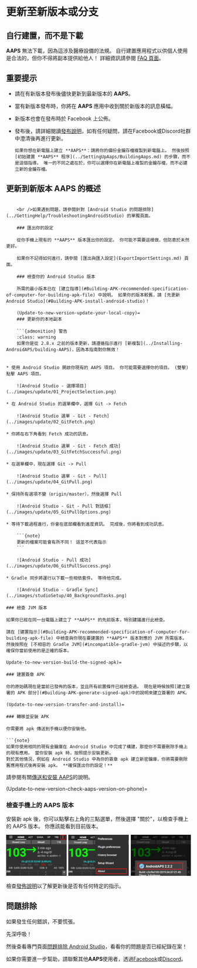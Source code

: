 # 更新至新版本或分支

## 自行建置，而不是下載

**AAPS** 無法下載，因為這涉及醫療設備的法規。 自行建置應用程式以供個人使用是合法的，但你不得將副本提供給他人！ 詳細資訊請參閱 [FAQ 頁面](../UsefulLinks/FAQ.md)。

## 重要提示

* 請在有新版本發布後儘快更新到最新版本的 **AAPS**。
* 當有新版本發布時，你將在 **AAPS** 應用中收到關於新版本的訊息橫幅。
* 新版本也會在發布時於 Facebook 上公佈。
* 發布後，請詳細閱讀[發布說明](ReleaseNotes.md)，如有任何疑問，請在Facebook或Discord社群中澄清後再進行更新。
    
    ```{note}
    如果你想在新電腦上建立 **AAPS**：請將你的備份金鑰存檔複製到新電腦上。 然後按照 [初始建置 **AAPS** 程序](../SettingUpAaps/BuildingAaps.md) 的步驟，而不是這個指導。 唯一的不同之處在於，你可以選擇你在新電腦上複製的金鑰存檔，而不必建立新的金鑰存檔。
    ```

## 更新到新版本 AAPS 的概述

```{contents} 更新到新版本 AAPS 的步驟 :depth: 1 :local: true

    <br />如果遇到問題，請參閱針對 [Android Studio 的問題排除](../GettingHelp/TroubleshootingAndroidStudio) 的單獨頁面。
    
    ### 匯出你的設定
    
    從你手機上現有的 **AAPS** 版本匯出你的設定。 你可能不需要這樣做，但防患於未然更好。
    
    如果你不記得如何進行，請參閱 [匯出與匯入設定](ExportImportSettings.md) 頁面。
    
    ### 檢查你的 Android Studio 版本
    
    所需的最小版本已在 [建立指導](#Building-APK-recommended-specification-of-computer-for-building-apk-file) 中說明。 如果你的版本較舊，請 [先更新 Android Studio](#Building-APK-install-android-studio)！
    
    (Update-to-new-version-update-your-local-copy)=
    ### 更新你的本地副本
    
    ```{admonition} 警告
    :class: warning
    如果你是從 2.8.x 之前的版本更新，請遵循指示進行 [新複製](../Installing-AndroidAPS/building-AAPS)，因為本指南對你無效！
    

* 使用 Android Studio 開啟你現有的 AAPS 項目。 你可能需要選擇你的項目。 (雙擊) 點擊 AAPS 項目。
    
    ![Android Studio - 選擇項目](../images/update/01_ProjectSelection.png)

* 在 Android Studio 的選單欄中，選擇 Git -> Fetch
    
    ![Android Studio 選單 - Git - Fetch](../images/update/02_GitFetch.png)

* 你將在右下角看到 Fetch 成功的訊息。
    
    ![Android Studio 選單 - Git - Fetch 成功](../images/update/03_GitFetchSuccessful.png)

* 在選單欄中，現在選擇 Git -> Pull
    
    ![Android Studio 選單 - Git - Pull](../images/update/04_GitPull.png)

* 保持所有選項不變（origin/master），然後選擇 Pull
    
    ![Android Studio - Git - Pull 對話框](../images/update/05_GitPullOptions.png)

* 等待下載過程進行，你會在底部欄看到進度資訊。 完成後，你將看到成功訊息。
    
    ```{note}
    更新的檔案可能會有所不同！ 這並不代表指示
    ```
    
    ![Android Studio - Pull 成功](../images/update/06_GitPullSuccess.png)

* Gradle 同步將運行以下載一些相依套件。 等待他完成。
    
    ![Android Studio - Gradle Sync](../images/studioSetup/40_BackgroundTasks.png)

### 檢查 JVM 版本

如果你已經在同一台電腦上建立了 **AAPS** 的先前版本，特別建議進行此檢查。

請在 [建置指示](#Building-APK-recommended-specification-of-computer-for-building-apk-file) 中檢查與你現在要建置的 **AAPS** 版本對應的 JVM 所需版本。 然後按照在 [不相容的 Gradle JVM](#incompatible-gradle-jvm) 中描述的步驟，以確保你當前使用的是正確的版本。

Update-to-new-version-build-the-signed-apk)=

### 建置簽章 APK

你的原始碼現在是當前已發佈的版本，並且所有前置條件已經檢查過。 現在是時候按照[建立簽署的 APK 部分](#Building-APK-generate-signed-apk)中的說明來建立簽署的 APK。

(Update-to-new-version-transfer-and-install)=

### 轉移並安裝 APK

你需要將 apk 傳送到手機以便你安裝他。

```{note}
如果你使用相同的現有金鑰庫在 Android Studio 中完成了構建，那麼你不需要刪除手機上的現有應用。 當你安裝 apk 時，按照提示安裝更新。
對於其他情況，例如在 Android Studio 中為你的簽章 apk 建立新密鑰庫，你將需要刪除舊應用程式後再安裝 apk。 **確保匯出你的設定！**
```

請參閱有關[傳送和安裝 AAPS](../SettingUpAaps/TransferringAndInstallingAaps.md)的說明。

(Update-to-new-version-check-aaps-version-on-phone)=

### 檢查手機上的 AAPS 版本

安裝新 apk 後，你可以點擊右上角的三點選單，然後選擇 "關於"，以檢查手機上的 AAPS 版本。 你應該能看到目前版本。

![已安裝的 AAPS 版本](../images/Update_VersionCheck.png)

檢查[發佈說明](../Maintenance/ReleaseNotes.md)以了解更新後是否有任何特定的指示。

## 問題排除

如果發生任何錯誤，不要慌張。

先深呼吸！

然後查看專門頁面[問題排除 Android Studio](../GettingHelp/TroubleshootingAndroidStudio)，看看你的問題是否已經紀錄在案！

如果你需要進一步幫助，請聯繫其他**AAPS**使用者，透過[Facebook](https://www.facebook.com/groups/AndroidAPSUsers)或[Discord](https://discord.gg/4fQUWHZ4Mw)。